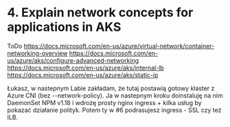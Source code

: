 # 4. Explain network concepts for applications in AKS

ToDo
https://docs.microsoft.com/en-us/azure/virtual-network/container-networking-overview
https://docs.microsoft.com/en-us/azure/aks/configure-advanced-networking
https://docs.microsoft.com/en-us/azure/aks/internal-lb
https://docs.microsoft.com/en-us/azure/aks/static-ip


Łukasz, w nastepnym Labie zakładam, że tutaj postawią gotowy klaster z Azure CNI (bez --network-policy). Ja w nastepnym kroku doinstaluję na nim DaemonSet NPM v1.18 i wdrożę prosty nginx ingress + kilka usług by pokazać działanie polityk.
Potem ty w #6 podrasujesz ingress - SSL czy też ILB.
